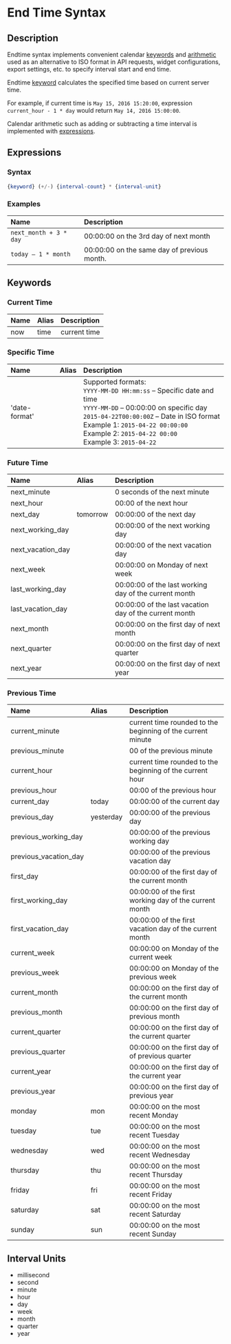 # End Time Syntax

## Description

Endtime syntax implements convenient calendar [keywords](#keywords) and [arithmetic](#expressions) used as an alternative to ISO format in API requests, widget configurations, export settings, etc. to specify interval start and end time.

Endtime [keyword](#keywords) calculates the specified time based on current server time.

For example, if current time is `May 15, 2016 15:20:00`, expression `current_hour - 1 * day` would return `May 14, 2016 15:00:00`.

Calendar arithmetic such as adding or subtracting a time interval is implemented with [expressions](#expressions).

## Expressions

### Syntax

```elm
{keyword} (+/-) {interval-count} * {interval-unit} 
```

### Examples

| **Name** | **Description** |
|:---|:---|
| `next_month + 3 * day` | 00:00:00 on the 3rd day of next month |
| `today – 1 * month` | 00:00:00 on the same day of previous month. |

## Keywords

### Current Time

| **Name** | **Alias** | **Description** |
|:---|:---|:---|
| now | time | current time | 

### Specific Time

| **Name** | **Alias** | **Description** |
|:---|:---|:---|
| 'date-format' | | Supported formats: <br>`YYYY-MM-DD HH:mm:ss` – Specific date and time <br>`YYYY-MM-DD` – 00:00:00 on specific day <br> `2015-04-22T00:00:00Z` – Date in ISO format <br>Example 1: `2015-04-22 00:00:00` <br>Example 2: `2015-04-22 00:00` <br>Example 3: `2015-04-22` | 


### Future Time

| **Name** | **Alias** | **Description** |
|:---|:---|:---|
| next_minute | | 0 seconds of the next minute | 
| next_hour | | 00:00 of the next hour | 
| next_day | tomorrow | 00:00:00 of the next day | 
| next_working_day | | 00:00:00 of the next working day | 
| next_vacation_day | | 00:00:00 of the next vacation day | 
| next_week | | 00:00:00 on Monday of next week | 
| last_working_day | | 00:00:00 of the last working day of the current month | 
| last_vacation_day | | 00:00:00 of the last vacation day of the current month | 
| next_month | | 00:00:00 on the first day of next month | 
| next_quarter | | 00:00:00 on the first day of next quarter | 
| next_year | | 00:00:00 on the first day of next year | 

### Previous Time

| **Name** | **Alias** | **Description** |
|:---|:---|:---|
| current_minute | | current time rounded to the beginning of the current minute | 
| previous_minute | | 00 of the previous minute | 
| current_hour | | current time rounded to the beginning of the current hour | 
| previous_hour | | 00:00 of the previous hour | 
| current_day | today | 00:00:00 of the current day | 
| previous_day | yesterday | 00:00:00 of the previous day | 
| previous_working_day | | 00:00:00 of the previous working day | 
| previous_vacation_day | | 00:00:00 of the previous vacation day | 
| first_day | | 00:00:00 of the first day of the current month | 
| first_working_day | | 00:00:00 of the first working day of the current month | 
| first_vacation_day | | 00:00:00 of the first vacation day of the current month | 
| current_week | | 00:00:00 on Monday of the current week | 
| previous_week | | 00:00:00 on Monday of the previous week | 
| current_month | | 00:00:00 on the first day of the current month | 
| previous_month | | 00:00:00 on the first day of previous month | 
| current_quarter | | 00:00:00 on the first day of the current quarter | 
| previous_quarter | | 00:00:00 on the first day of of previous quarter | 
| current_year | | 00:00:00 on the first day of the current year | 
| previous_year | | 00:00:00 on the first day of previous year | 
| monday | mon | 00:00:00 on the most recent Monday | 
| tuesday | tue | 00:00:00 on the most recent Tuesday | 
| wednesday | wed | 00:00:00 on the most recent Wednesday | 
| thursday | thu | 00:00:00 on the most recent Thursday | 
| friday | fri | 00:00:00 on the most recent Friday | 
| saturday | sat | 00:00:00 on the most recent Saturday | 
| sunday | sun | 00:00:00 on the most recent Sunday |

## Interval Units

- millisecond
- second
- minute
- hour
- day
- week
- month
- quarter
- year
